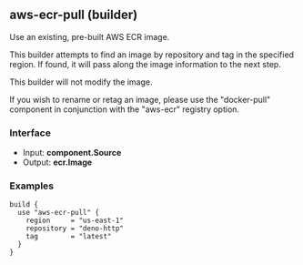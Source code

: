 ## aws-ecr-pull (builder)

Use an existing, pre-built AWS ECR image.

This builder attempts to find an image by repository and tag in the
specified region. If found, it will pass along the image information
to the next step.

This builder will not modify the image.

If you wish to rename or retag an image, please use the "docker-pull" component
in conjunction with the "aws-ecr" registry option.

### Interface

- Input: **component.Source**
- Output: **ecr.Image**

### Examples

```hcl
build {
  use "aws-ecr-pull" {
    region     = "us-east-1"
    repository = "deno-http"
    tag        = "latest"
  }
}
```
